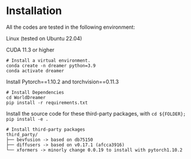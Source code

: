 # Installation

All the codes are tested in the following environment:

Linux (tested on Ubuntu 22.04)

CUDA 11.3 or higher

```
# Install a virtual environment.
conda create -n dreamer python=3.9
conda activate dreamer
```

Install Pytorch==1.10.2 and torchvision==0.11.3

```
# Install Dependencies
cd WorldDreamer
pip install -r requirements.txt
```

Install the source code for these third-party packages, with `cd ${FOLDER}; pip install -e .`

```
# Install third-party packages
third_party/
├── bevfusion -> based on db75150
├── diffusers -> based on v0.17.1 (afcca3916)
└── xformers -> minorly change 0.0.19 to install with pytorch1.10.2
```
